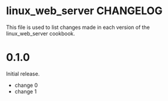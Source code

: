 # linux_web_server CHANGELOG

This file is used to list changes made in each version of the linux_web_server cookbook.

# 0.1.0

Initial release.

- change 0
- change 1

